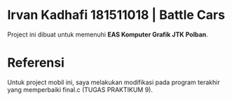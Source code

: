 # Irvan Kadhafi 181511018 | Battle Cars

Project ini dibuat untuk memenuhi **EAS Komputer Grafik JTK Polban**.

# Referensi
Untuk project mobil ini, saya melakukan modifikasi pada program terakhir yang memperbaiki final.c (TUGAS PRAKTIKUM 9).